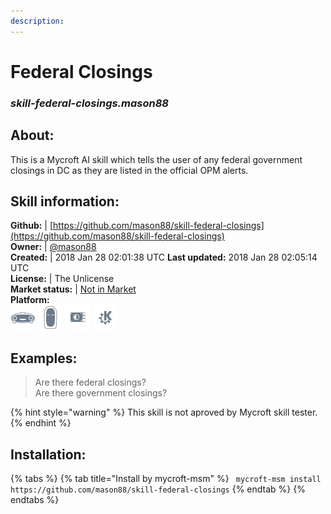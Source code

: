```yaml
---    
description:   
---    
```

# Federal Closings  
### _skill-federal-closings.mason88_  
## About:  
This is a Mycroft AI skill which tells the user of any federal government closings in DC as they are listed in the official OPM alerts.

## Skill information:  
**Github:** | [https://github.com/mason88/skill-federal-closings](https://github.com/mason88/skill-federal-closings)  
**Owner:** | [@mason88](https://github.com/mason88)  
**Created:** | 2018 Jan 28 02:01:38 UTC  **Last updated:** 2018 Jan 28 02:05:14 UTC  
**License:** | The Unlicense  
**Market status:** | [Not in Market](https://market.mycroft.ai/skill/)  
**Platform:**  
 ![](../.gitbook/assets/mark-1-icon.png)  ![](../.gitbook/assets/mark-2-icon.png)  ![](../.gitbook/assets/picroft-icon.png)  ![](../.gitbook/assets/kde.png)   
## Examples:  
> Are there federal closings?  
> Are there government closings?  
  
{% hint style="warning" %}
This skill is not aproved by Mycroft skill tester.
{% endhint %}
    
## Installation:  
{% tabs %}
{% tab title="Install by mycroft-msm" %}
``` mycroft-msm install https://github.com/mason88/skill-federal-closings```
{% endtab %}
  {% endtabs %}
  